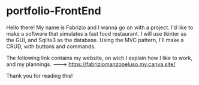 # portfolio-FrontEnd

Hello there! My name is Fabrizio and I wanna go on with a project. I'd like to make a software that simulates a fast food restaurant.
I will use tkinter as the GUI, and Sqlite3 as the database. Using the MVC pattern, I'll make a CRUD, with buttons and commands.

The following link contains my website, on wich I explain how I like to work, and my plannings. ---> https://fabriziomanzopeluso.my.canva.site/

Thank you for reading this!
